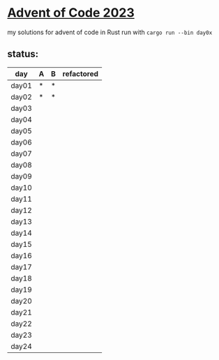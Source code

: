 # [Advent of Code 2023](https://adventofcode.com/2023) 

my solutions for advent of code in Rust 
run with `cargo run --bin day0x`

## status:

day | A | B | refactored |
---|---|---|---|
day01 | * | * |   |
day02 | * | * |   |
day03 |   |   |   |
day04 |   |   |   |
day05 |   |   |   |
day06 |   |   |   |
day07 |   |   |   |
day08 |   |   |   |
day09 |   |   |   |
day10 |   |   |   |
day11 |   |   |   |
day12 |   |   |   |
day13 |   |   |   |
day14 |   |   |   |
day15 |   |   |   |
day16 |   |   |   |
day17 |   |   |   |
day18 |   |   |   |
day19 |   |   |   |
day20 |   |   |   |
day21 |   |   |   |
day22 |   |   |   |
day23 |   |   |   |
day24 |   |   |   |




